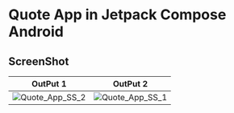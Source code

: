 # Quote App in Jetpack Compose Android

## ScreenShot

| OutPut 1      | OutPut 2      |
|------------|-------------|
|![Quote_App_SS_2](https://github.com/Singh-Anshu/MyFirstComposeApp/assets/83568913/9ce95831-5c8f-4a14-80fc-27b957617327)|![Quote_App_SS_1](https://github.com/Singh-Anshu/MyFirstComposeApp/assets/83568913/9aa16dc5-2c4d-4b1b-9949-544eb5c289ce)

